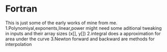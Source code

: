 # Fortran
This is just some of the early works of mine from me. 
1.Polynomiyal,exponents,linear,power might need some aditional tweaking in inputs and their array sizes (x[], y[])
2.integral does a approximation for area under the curve
3.Newton forward and backward are methods for interpolation
